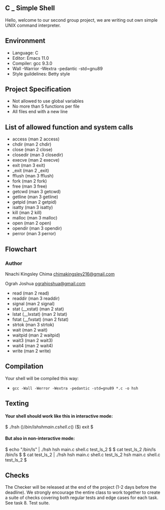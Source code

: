 ## C _ Simple Shell
Hello, welcome to our second group project, we are writing out own simple UNIX command interpreter.

## Environment
* Language: C
* Editor: Emacs 11.0
* Compiler: gcc 9.3.0
* Wall -Warrior -Wextra -pedantic -std=gnu89
* Style guildelines: Betty style

## Project Specification
* Not allowed to use global variables
* No more than 5 functions per file
* All files end with a new line

## List of allowed function and system calls
* access (man 2 access)
* chdir (man 2 chdir)
* close (man 2 close)
* closedir (man 3 closedir)
* execve (man 2 execve)
* exit (man 3 exit)
* _exit (man 2 _exit)
* fflush (man 3 fflush)
* fork (man 2 fork)
* free (man 3 free)
* getcwd (man 3 getcwd)
* getline (man 3 getline)
* getpid (man 2 getpid)
* isatty (man 3 isatty)
* kill (man 2 kill)
* malloc (man 3 malloc)
* open (man 2 open)
* opendir (man 3 opendir)
* perror (man 3 perror)

## Flowchart

### Author
Nnachi Kingsley Chima <chimakingsley216@gmail.com>

Ograh Joshua <ograhjoshua@gmail.com>
* read (man 2 read)
* readdir (man 3 readdir)
* signal (man 2 signal)
* stat (__xstat) (man 2 stat)
* lstat (__lxstat) (man 2 lstat)
* fstat (__fxstat) (man 2 fstat)
* strtok (man 3 strtok)
* wait (man 2 wait)
* waitpid (man 2 waitpid)
* wait3 (man 2 wait3)
* wait4 (man 2 wait4)
* write (man 2 write)

## Compilation
Your shell will be compiled this way:
* `gcc -Wall -Werror -Wextra -pedantic -std=gnu89 *.c -o hsh`

## Texting
#### Your shell should work like this in interactive mode:

$ ./hsh
($) /bin/ls
hsh main.c shell.c
($)
($) exit
$

#### But also in non-interactive mode:

$ echo "/bin/ls" | ./hsh
hsh main.c shell.c test_ls_2
$
$ cat test_ls_2
/bin/ls
/bin/ls
$
$ cat test_ls_2 | ./hsh
hsh main.c shell.c test_ls_2
hsh main.c shell.c test_ls_2
$

## Checks
The Checker will be released at the end of the project (1-2 days before the deadline). We strongly encourage the entire class to work together to create a suite of checks covering both regular tests and edge cases for each task. See task 8. Test suite.
